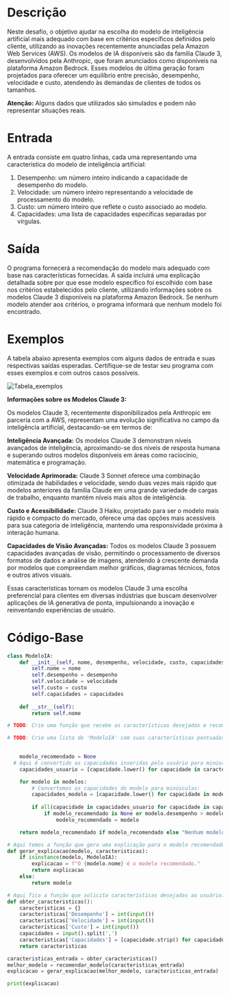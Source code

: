 # Descrição
Neste desafio, o objetivo ajudar na escolha do modelo de inteligência artificial mais adequado com base em critérios específicos definidos pelo cliente, utilizando as inovações recentemente anunciadas pela Amazon Web Services (AWS). Os modelos de IA disponíveis são da família Claude 3, desenvolvidos pela Anthropic, que foram anunciados como disponíveis na plataforma Amazon Bedrock. Esses modelos de última geração foram projetados para oferecer um equilíbrio entre precisão, desempenho, velocidade e custo, atendendo às demandas de clientes de todos os tamanhos.

**Atenção:**
Alguns dados que utilizados são simulados e podem não representar situações reais.

# Entrada
A entrada consiste em quatro linhas, cada uma representando uma característica do modelo de inteligência artificial:

1. Desempenho: um número inteiro indicando a capacidade de desempenho do modelo.
2. Velocidade: um número inteiro representando a velocidade de processamento do modelo.
3. Custo: um número inteiro que reflete o custo associado ao modelo.
4. Capacidades: uma lista de capacidades específicas separadas por vírgulas.

# Saída
O programa fornecerá a recomendação do modelo mais adequado com base nas características fornecidas. A saída incluirá uma explicação detalhada sobre por que esse modelo específico foi escolhido com base nos critérios estabelecidos pelo cliente, utilizando informações sobre os modelos Claude 3 disponíveis na plataforma Amazon Bedrock. Se nenhum modelo atender aos critérios, o programa informará que nenhum modelo foi encontrado.

# Exemplos
A tabela abaixo apresenta exemplos com alguns dados de entrada e suas respectivas saídas esperadas. Certifique-se de testar seu programa com esses exemplos e com outros casos possíveis.

![Tabela_exemplos](https://i.imgur.com/Veuqtv6.png)

**Informações sobre os Modelos Claude 3:**

Os modelos Claude 3, recentemente disponibilizados pela Anthropic em parceria com a AWS, representam uma evolução significativa no campo da inteligência artificial, destacando-se em termos de:

**Inteligência Avançada:** Os modelos Claude 3 demonstram níveis avançados de inteligência, aproximando-se dos níveis de resposta humana e superando outros modelos disponíveis em áreas como raciocínio, matemática e programação.

**Velocidade Aprimorada:** Claude 3 Sonnet oferece uma combinação otimizada de habilidades e velocidade, sendo duas vezes mais rápido que modelos anteriores da família Claude em uma grande variedade de cargas de trabalho, enquanto mantém níveis mais altos de inteligência.

**Custo e Acessibilidade:** Claude 3 Haiku, projetado para ser o modelo mais rápido e compacto do mercado, oferece uma das opções mais acessíveis para sua categoria de inteligência, mantendo uma responsividade próxima à interação humana.

**Capacidades de Visão Avançadas:** Todos os modelos Claude 3 possuem capacidades avançadas de visão, permitindo o processamento de diversos formatos de dados e análise de imagens, atendendo à crescente demanda por modelos que compreendam melhor gráficos, diagramas técnicos, fotos e outros ativos visuais.

Essas características tornam os modelos Claude 3 uma escolha preferencial para clientes em diversas indústrias que buscam desenvolver aplicações de IA generativa de ponta, impulsionando a inovação e reinventando experiências de usuário.

# Código-Base

```python
class ModeloIA:
    def __init__(self, nome, desempenho, velocidade, custo, capacidades):
        self.nome = nome
        self.desempenho = desempenho
        self.velocidade = velocidade
        self.custo = custo
        self.capacidades = capacidades
    
    def __str__(self):
        return self.nome

# TODO: Crie uma função que recebe as características desejadas e recomenda um modelo de IA com base nelas:   

# TODO: Crie uma lista de 'ModeloIA' com suas características pontuadas na descrição:
    

    modelo_recomendado = None
  # Aqui é convertido as capacidades inseridas pelo usuário para minúsculas:
    capacidades_usuario = [capacidade.lower() for capacidade in caracteristicas['Capacidades']]

    for modelo in modelos:
        # Convertemos as capacidades do modelo para minúsculas:
        capacidades_modelo = [capacidade.lower() for capacidade in modelo.capacidades]
        
        if all(capacidade in capacidades_usuario for capacidade in capacidades_modelo):
            if modelo_recomendado is None or modelo.desempenho > modelo_recomendado.desempenho:
                modelo_recomendado = modelo

    return modelo_recomendado if modelo_recomendado else "Nenhum modelo encontrado."

# Aqui temos a função que gera uma explicação para o modelo recomendado:
def gerar_explicacao(modelo, caracteristicas):
    if isinstance(modelo, ModeloIA):
        explicacao = f"O {modelo.nome} é o modelo recomendado."
        return explicacao
    else:
        return modelo

# Aqui fica a função que solicita características desejadas ao usuário:
def obter_caracteristicas():
    caracteristicas = {}
    caracteristicas['Desempenho'] = int(input())
    caracteristicas['Velocidade'] = int(input())
    caracteristicas['Custo'] = int(input())
    capacidades = input().split(',')
    caracteristicas['Capacidades'] = [capacidade.strip() for capacidade in capacidades]
    return caracteristicas

caracteristicas_entrada = obter_caracteristicas()
melhor_modelo = recomendar_modelo(caracteristicas_entrada)
explicacao = gerar_explicacao(melhor_modelo, caracteristicas_entrada)

print(explicacao)
```
